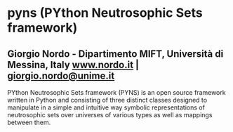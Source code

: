 # pyns (PYthon Neutrosophic Sets framework)
Giorgio Nordo - Dipartimento MIFT, Università di Messina, Italy
www.nordo.it   |  giorgio.nordo@unime.it 
---
PYthon Neutrosophic Sets framework (PYNS) is an open source framework written in Python and consisting of three distinct classes designed to manipulate in a simple and intuitive way symbolic representations of neutrosophic sets over universes of various types as well as mappings between them.
